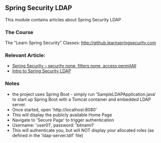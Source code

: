 ## Spring Security LDAP

This module contains articles about Spring Security LDAP

### The Course

The "Learn Spring Security" Classes: http://github.learnspringsecurity.com

### Relevant Article: 

- [Spring Security – security none, filters none, access permitAll](https://www.baeldung.com/security-none-filters-none-access-permitAll)
- [Intro to Spring Security LDAP](https://www.baeldung.com/spring-security-ldap)

### Notes

- the project uses Spring Boot - simply run 'SampleLDAPApplication.java' to start up Spring Boot with a Tomcat container and embedded LDAP server.
- Once started, open 'http://localhost:8080'
- This will display the publicly available Home Page
- Navigate to 'Secure Page' to trigger authentication
- Username: 'user01', password: 'bitnami1'
- This will authenticate you, but will NOT display your allocated roles (as defined in the 'ldap-server.ldif' file)

